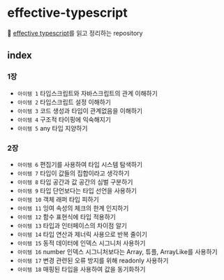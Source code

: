 # effective-typescript

📖 [effective typescript](https://effectivetypescript.com/)를 읽고 정리하는 repository

## index

### 1장

- `아이템 1` 타입스크립트와 자바스크립트의 관계 이해하기
- `아이템 2` 타입스크립트 설정 이해하기
- `아이템 3` 코드 생성과 타입이 관계없음을 이해하기
- `아이템 4` 구조적 타이핑에 익숙해지기
- `아이템 5` any 타입 지양하기

### 2장

- `아이템 6` 편집기를 사용하여 타입 시스템 탐색하기
- `아이템 7` 타입이 값들의 집합이라고 생각하기
- `아이템 8` 타입 공간과 값 공간의 심벌 구분하기
- `아이템 9` 타입 단언보다는 타입 선언을 사용하기
- `아이템 10` 객체 래퍼 타입 피하기
- `아이템 11` 잉여 속성의 체크의 한계 인지하기
- `아이템 12` 함수 표현식에 타입 적용하기
- `아이템 13` 타입과 인터페이스의 차이점 알기
- `아이템 14` 타입 연산과 제너릭 사용으로 반복 줄이기
- `아이템 15` 동적 데이터에 인덱스 시그니처 사용하기
- `아이템 16` number 인덱스 시그니처보다는 Array, 튜플, ArrayLike를 사용하기
- `아이템 17` 변경 관련된 오류 방지를 위해 readonly 사용하기
- `아이템 18` 매핑된 타입을 사용하여 값을 동기화하기
